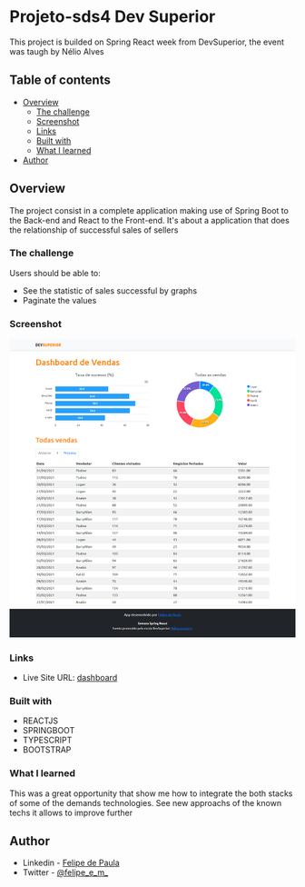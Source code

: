 # Projeto-sds4 Dev Superior

This project is builded on Spring React week from DevSuperior, the event was taugh by Nélio Alves

## Table of contents

- [Overview](#overview)
  - [The challenge](#the-challenge)
  - [Screenshot](#screenshot)
  - [Links](#links)
  - [Built with](#built-with)
  - [What I learned](#what-i-learned)
- [Author](#author)


## Overview
  The project consist in a complete application making use of Spring Boot to the Back-end and React to the Front-end. 
  It's about a application that does the relationship of successful sales of sellers

### The challenge

Users should be able to:

- See the statistic of sales successful by graphs
- Paginate the values

### Screenshot

![page](https://github.com/EmilcyFelipe/projeto-sds4/blob/master/screenshot.png)

### Links

- Live Site URL: [dashboard](https://dsvendas-felipe-de-paula.netlify.app/dashboard)

### Built with

- REACTJS
- SPRINGBOOT
- TYPESCRIPT
- BOOTSTRAP

### What I learned

This was a great opportunity that show me how to integrate the both stacks of some of the demands technologies.
See new approachs of the known techs it allows to improve further

## Author

- Linkedin - [Felipe de Paula](https://www.linkedin.com/in/felipe-c-de-paula-b1b7b9189/)
- Twitter - [@felipe_e_m_](https://twitter.com/felipe_e_m_)
